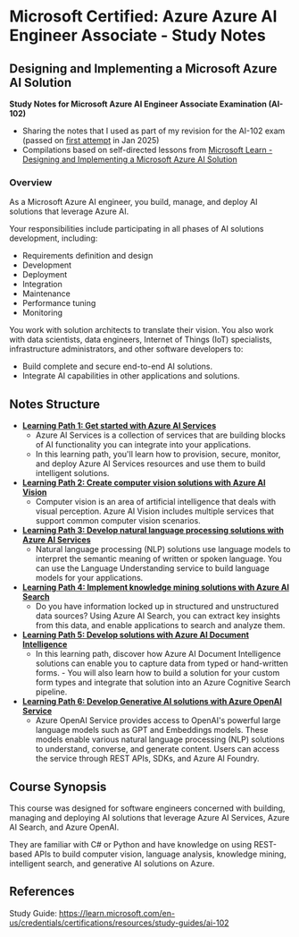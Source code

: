 # Microsoft Certified: Azure Azure AI Engineer Associate - Study Notes
## Designing and Implementing a Microsoft Azure AI Solution

**Study Notes for Microsoft Azure AI Engineer Associate Examination (AI-102)**  
- Sharing the notes that I used as part of my revision for the AI-102 exam (passed on [first attempt](https://learn.microsoft.com/api/credentials/share/en-us/KennethLeung-5704/69A89CC4F0578129?sharingId=90CA02B9FB836262) in Jan 2025)
- Compilations based on self-directed lessons from [Microsoft Learn - Designing and Implementing a Microsoft Azure AI Solution](https://learn.microsoft.com/en-us/training/courses/ai-102t00#course-syllabus)



### Overview
As a Microsoft Azure AI engineer, you build, manage, and deploy AI solutions that leverage Azure AI.

Your responsibilities include participating in all phases of AI solutions development, including:
- Requirements definition and design
- Development
- Deployment
- Integration
- Maintenance
- Performance tuning
- Monitoring

You work with solution architects to translate their vision. You also work with data scientists, data engineers, Internet of Things (IoT) specialists, infrastructure administrators, and other software developers to:
- Build complete and secure end-to-end AI solutions.
- Integrate AI capabilities in other applications and solutions.

## Notes Structure
- [**Learning Path 1: Get started with Azure AI Services**](https://github.com/kennethleungty/Azure-AI-Engineer-Associate-Notes/tree/main/1%20-%20Get%20started%20with%20Azure%20AI%20Services)
    - Azure AI Services is a collection of services that are building blocks of AI functionality you can integrate into your applications. 
    - In this learning path, you'll learn how to provision, secure, monitor, and deploy Azure AI Services resources and use them to build intelligent solutions.
- [**Learning Path 2: Create computer vision solutions with Azure AI Vision**](https://github.com/kennethleungty/Azure-AI-Engineer-Associate-Notes/tree/main/2%20-%20Create%20computer%20vision%20solutions%20with%20Azure%20AI%20Vision)
    - Computer vision is an area of artificial intelligence that deals with visual perception. Azure AI Vision includes multiple services that support common computer vision scenarios.
- [**Learning Path 3: Develop natural language processing solutions with Azure AI Services**](https://github.com/kennethleungty/Azure-AI-Engineer-Associate-Notes/tree/main/3%20-%20Develop%20natural%20language%20processing%20solutions%20with%20Azure%20AI%20Services)
    - Natural language processing (NLP) solutions use language models to interpret the semantic meaning of written or spoken language. You can use the Language Understanding service to build language models for your applications.
- [**Learning Path 4: Implement knowledge mining solutions with Azure AI Search**](https://github.com/kennethleungty/Azure-AI-Engineer-Associate-Notes/tree/main/4%20-%20Implement%20knowledge%20mining%20solutions%20with%20Azure%20AI%20Search)
    - Do you have information locked up in structured and unstructured data sources? Using Azure AI Search, you can extract key insights from this data, and enable applications to search and analyze them.
- [**Learning Path 5: Develop solutions with Azure AI Document Intelligence**](https://github.com/kennethleungty/Azure-AI-Engineer-Associate-Notes/tree/main/5%20-%20Develop%20solutions%20with%20Azure%20AI%20Document%20Intelligence)
    - In this learning path, discover how Azure AI Document Intelligence solutions can enable you to capture data from typed or hand-written forms. - You will also learn how to build a solution for your custom form types and integrate that solution into an Azure Cognitive Search pipeline.
- [**Learning Path 6: Develop Generative AI solutions with Azure OpenAI Service**](https://github.com/kennethleungty/Azure-AI-Engineer-Associate-Notes/tree/main/6%20-%20Develop%20Generative%20AI%20solutions%20with%20Azure%20OpenAI%20Service)
    - Azure OpenAI Service provides access to OpenAI's powerful large language models such as GPT and Embeddings models. These models enable various natural language processing (NLP) solutions to understand, converse, and generate content. Users can access the service through REST APIs, SDKs, and Azure AI Foundry.

## Course Synopsis
This course was designed for software engineers concerned with building, managing and deploying AI solutions that leverage Azure AI Services, Azure AI Search, and Azure OpenAI. 

They are familiar with C# or Python and have knowledge on using REST-based APIs to build computer vision, language analysis, knowledge mining, intelligent search, and generative AI solutions on Azure.


## References
Study Guide: https://learn.microsoft.com/en-us/credentials/certifications/resources/study-guides/ai-102
